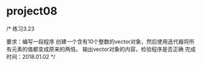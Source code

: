 # project08
/*
练习3.23

要求：编写一段程序
    创建一个含有10个整数的vector对象，然后使用迭代器将所有元素的值都变成原来的两倍。
    输出vector对象的内容，检验程序是否正确
完成时间：2018.01.02
*/

